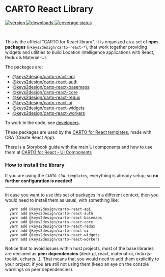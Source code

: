# CARTO React Library

<p>

  <a href="https://npmjs.org/package/@keys2design/carto-react-core">
    <img src="https://img.shields.io/npm/v/@keys2design/carto-react-api.svg?style=flat-square" alt="version" />
  </a>

  <a href="https://npmjs.org/package/@keys2design/carto-react-core">
    <img src="https://img.shields.io/npm/dt/@keys2design/carto-react-api.svg?style=flat-square" alt="downloads" />
  </a>

  <a href="https://coveralls.io/github/CartoDB/carto-react?branch=master">
    <img src="https://coveralls.io/repos/github/CartoDB/carto-react/badge.svg?branch=master" alt="coverage status" />
  </a>

</p>
<br/>

This is the official "CARTO for React library". It is organized as a set of **npm packages** (`@keys2design/carto-react-*`), that work together providing widgets and utilities to build Location Intelligence applications with React, Redux & Material-UI.

The packages are:

- [@keys2design/carto-react-api](packages/react-api/README.md)
- [@keys2design/carto-react-auth](packages/react-auth/README.md)
- [@keys2design/carto-react-basemaps](packages/react-basemaps/README.md)
- [@keys2design/carto-react-core](packages/react-core/README.md)
- [@keys2design/carto-react-redux](packages/react-redux/README.md)
- [@keys2design/carto-react-ui](packages/react-ui/README.md)
- [@keys2design/carto-react-widgets](packages/react-widgets/README.md)
- [@keys2design/carto-react-workers](packages/react-workers/README.md)

To work in the code, see [developers](DEVELOPERS.md).

These packages are used by the [CARTO for React templates](https://github.com/CartoDB/carto-react-template), made with CRA (Create React App).

There is a Storybook guide with the main UI components and how to use them at [CARTO for React - UI Components](https://storybook-react.carto.com/)

### How to install the library

If you are using the `CARTO CRA templates`, everything is already setup, so **no further configuration is needed!**

---

In case you want to use this set of packages in a different context, then you would need to install them as usual, with something like:

```
  yarn add @keys2design/carto-react-api
  yarn add @keys2design/carto-react-auth
  yarn add @keys2design/carto-react-basemaps
  yarn add @keys2design/carto-react-core
  yarn add @keys2design/carto-react-redux
  yarn add @keys2design/carto-react-ui
  yarn add @keys2design/carto-react-widgets
  yarn add @keys2design/carto-react-workers
```

Notice that to avoid issues within host projects, most of the base libraries are declared as **peer dependencies** (deck.gl, react, material-ui, reduxjs-toolkit, echarts...). That means that you would need to add them explicitly to your project, if you are still not using them (keep an eye on the console warnings on peer dependencies).
